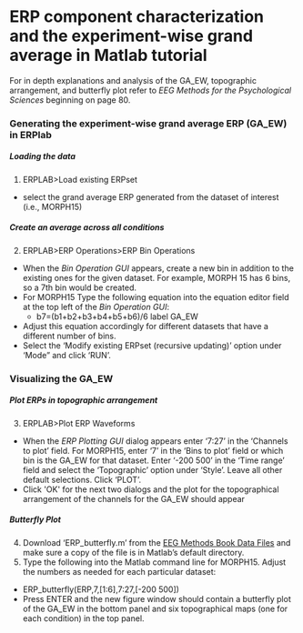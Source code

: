 # ERP component characterization and the experiment-wise grand average in Matlab tutorial
For in depth explanations and analysis of the GA_EW, topographic arrangement, and butterfly plot refer to *EEG Methods for the Psychological Sciences* beginning on page 80.

### Generating the experiment-wise grand average ERP (GA_EW) in ERPlab
##### Loading the data
1. ERPLAB>Load existing ERPset
  - select the grand average ERP generated from the dataset of interest (i.e., MORPH15)

##### Create an average across all conditions
2. ERPLAB>ERP Operations>ERP Bin Operations
  - When the *Bin Operation GUI* appears, create a new bin in addition to the existing ones for the given dataset. For example, MORPH 15 has 6 bins, so a 7th bin would be created.
  - For MORPH15 Type the following equation into the equation editor field at the top left of the *Bin Operation GUI*:
    - b7=(b1+b2+b3+b4+b5+b6)/6 label GA_EW
  - Adjust this equation accordingly for different datasets that have a different number of bins.
  - Select the ‘Modify existing ERPset (recursive updating)’ option under ‘Mode” and click ‘RUN’.

### Visualizing the GA_EW
##### Plot ERPs in topographic arrangement
3. ERPLAB>Plot ERP Waveforms
  - When the *ERP Plotting GUI* dialog appears enter ‘7:27’ in the ‘Channels to plot’ field. For MORPH15, enter ‘7’  in the ‘Bins to plot’ field or which bin is the GA_EW for that dataset. Enter ‘-200 500’ in the ‘Time range’ field and select the ‘Topographic’ option under ‘Style’. Leave all other default selections. Click ‘PLOT’.
  - Click 'OK' for the next two dialogs and the plot for the topographical arrangement of the channels for the GA_EW should appear

##### Butterfly Plot
4. Download ‘ERP_butterfly.m’ from the [EEG Methods Book Data Files](www.sagepub.co.uk/dickter) and make sure a copy of the file is in Matlab’s default directory.
5. Type the following into the Matlab command line for MORPH15. Adjust the numbers as needed for each particular dataset:
  - ERP_butterfly(ERP,7,[1:6],7:27,[-200 500])
  - Press ENTER and the new figure window should contain a butterfly plot of the GA_EW in the bottom panel and six topographical maps (one for each condition) in the top panel.
